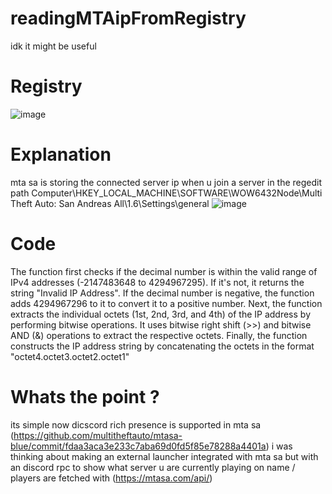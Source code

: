# readingMTAipFromRegistry
idk it might be useful
# Registry
![image](https://github.com/SwagAPI/readingConnectedMTAServeripFromRegistry/assets/108799236/93d9e11e-d403-49fc-92d2-34bca7093cee)
# Explanation
mta sa is storing the connected server ip when u join a server in the regedit path Computer\HKEY_LOCAL_MACHINE\SOFTWARE\WOW6432Node\Multi Theft Auto: San Andreas All\1.6\Settings\general
![image](https://github.com/SwagAPI/readingConnectedMTAServeripFromRegistry/assets/108799236/46f79373-c417-41c4-ac40-d6d3d62c344b)
# Code
The function first checks if the decimal number is within the valid range of IPv4 addresses (-2147483648 to 4294967295). If it's not, it returns the string "Invalid IP Address".
If the decimal number is negative, the function adds 4294967296 to it to convert it to a positive number.
Next, the function extracts the individual octets (1st, 2nd, 3rd, and 4th) of the IP address by performing bitwise operations. It uses bitwise right shift (>>) and bitwise AND (&) operations to extract the respective octets.
Finally, the function constructs the IP address string by concatenating the octets in the format "octet4.octet3.octet2.octet1"
# Whats the point ? 
its simple now dicscord rich presence is supported in mta sa 
(https://github.com/multitheftauto/mtasa-blue/commit/fdaa3aca3e233c7aba69d0fd5f85e78288a4401a)
i was thinking about making an external launcher integrated with mta sa but with an discord rpc to show what server u are currently playing on 
name / players are fetched with (https://mtasa.com/api/)
